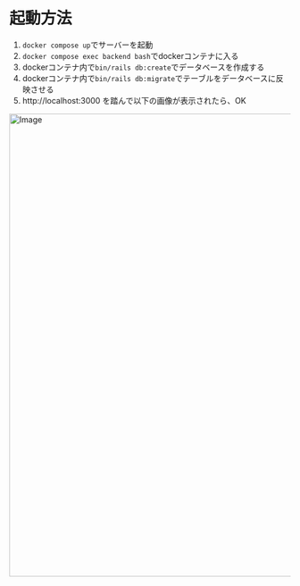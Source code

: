# 起動方法

1. `docker compose up`でサーバーを起動
2. `docker compose exec backend bash`でdockerコンテナに入る
3. dockerコンテナ内で`bin/rails db:create`でデータベースを作成する
4. dockerコンテナ内で`bin/rails db:migrate`でテーブルをデータベースに反映させる
5. http://localhost:3000 を踏んで以下の画像が表示されたら、OK

<img width="1265" height="829" alt="Image" src="https://github.com/user-attachments/assets/f15bfa9c-6cc1-457a-98db-b926f1eca602" />
